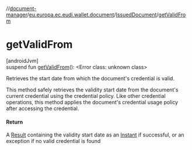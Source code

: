 //[document-manager](../../../index.md)/[eu.europa.ec.eudi.wallet.document](../index.md)/[IssuedDocument](index.md)/[getValidFrom](get-valid-from.md)

# getValidFrom

[androidJvm]\
suspend fun [getValidFrom](get-valid-from.md)(): &lt;Error class: unknown class&gt;

Retrieves the start date from which the document's credential is valid.

This method safely retrieves the validity start date from the document's current credential using the credential policy. Like other credential operations, this method applies the document's credential usage policy after accessing the credential.

#### Return

A [Result](https://kotlinlang.org/api/latest/jvm/stdlib/kotlin-stdlib/kotlin/-result/index.html)
containing the validity start date as
an [Instant](https://developer.android.com/reference/kotlin/java/time/Instant.html) if successful,
or an exception if no valid credential is found
